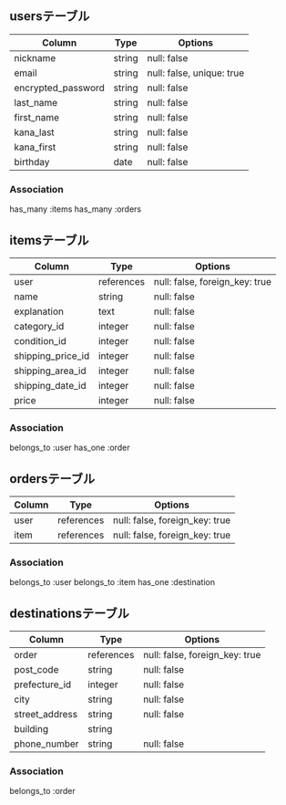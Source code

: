## usersテーブル

| Column             | Type   | Options                   |
| ------------------ | ------ | ------------------------- |
| nickname           | string | null: false               |
| email              | string | null: false, unique: true |
| encrypted_password | string | null: false               |
| last_name          | string | null: false               |
| first_name         | string | null: false               |
| kana_last          | string | null: false               |
| kana_first         | string | null: false               |
| birthday           | date   | null: false               |


### Association
has_many :items
has_many :orders


## itemsテーブル

| Column            | Type       | Options                        |
| ----------------- | ---------- | ------------------------------ |
| user              | references | null: false, foreign_key: true |
| name              | string     | null: false                    |
| explanation       | text       | null: false                    |
| category_id       | integer    | null: false                    |
| condition_id      | integer    | null: false                    |
| shipping_price_id | integer    | null: false                    |
| shipping_area_id  | integer    | null: false                    |
| shipping_date_id  | integer    | null: false                    |
| price             | integer    | null: false                    |


### Association
belongs_to :user
has_one :order


## ordersテーブル

| Column | Type       | Options                        |
| ------ | ---------- | ------------------------------ |
| user   | references | null: false, foreign_key: true |
| item   | references | null: false, foreign_key: true |



### Association
belongs_to :user
belongs_to :item
has_one :destination


## destinationsテーブル

| Column         | Type       | Options                        |
| -------------- | ---------- | ------------------------------ |
| order          | references | null: false, foreign_key: true |
| post_code      | string     | null: false                    |
| prefecture_id  | integer    | null: false                    |
| city           | string     | null: false                    |
| street_address | string     | null: false                    |
| building       | string     |                                |
| phone_number   | string     | null: false                    |


### Association
belongs_to :order